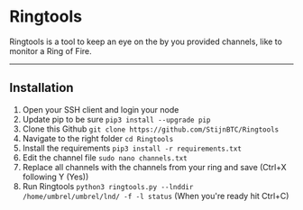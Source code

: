 # Ringtools
Ringtools is a tool to keep an eye on the by you provided channels, like to monitor a Ring of Fire.

--------------------

## Installation
1. Open your SSH client and login your node
2. Update pip to be sure `pip3 install --upgrade pip`
3. Clone this Github `git clone https://github.com/StijnBTC/Ringtools`
4. Navigate to the right folder `cd Ringtools`
5. Install the requirements `pip3 install -r requirements.txt`
6. Edit the channel file `sudo nano channels.txt`
7. Replace all channels with the channels from your ring and save (Ctrl+X following Y (Yes))
8. Run Ringtools `python3 ringtools.py --lnddir /home/umbrel/umbrel/lnd/ -f -l status` (When you're ready hit Ctrl+C)
